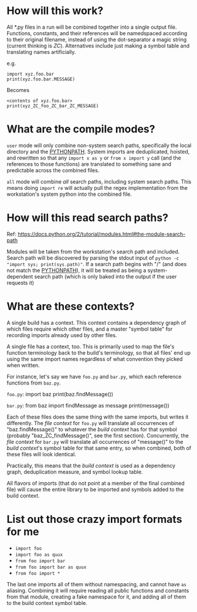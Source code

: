 How will this work?
====

All \*.py files in a run will be combined together into a single output file. Functions, constants, and their references will be namedspaced according to their original filename, instead of using the dot-separator a magic string (current thinking is *_ZC_*). Alternatives include just making a symbol table and translating names artificially.

e.g.

    import xyz.foo.bar
    print(xyz.foo.bar.MESSAGE)

Becomes

    <contents of xyz.foo.bar>
    print(xyz_ZC_foo_ZC_bar_ZC_MESSAGE)


What are the compile modes?
====

`user` mode will only combine non-system search paths, specifically the local directory and the [PYTHONPATH](https://docs.python.org/2/using/cmdline.html#envvar-PYTHONPATH). System imports are deduplicated, hoisted, and rewritten so that any `import x as y` or `from x import y` call (and the references to those functions) are translated to something sane and predictable across the combined files.

`all` mode will combine _all_ search paths, including system search paths. This means doing `import re` will actually pull the regex implementation from the workstation's system python into the combined file.

How will this read search paths?
====

Ref: https://docs.python.org/2/tutorial/modules.html#the-module-search-path

Modules will be taken from the workstation's search path and included. Search path will be discovered by parsing the stdout input of `python -c "import sys; print(sys.path)"`. If a search path begins with "/" (and does not match the [PYTHONPATH](https://docs.python.org/2/using/cmdline.html#envvar-PYTHONPATH)), it will be treated as being a system-dependent search path (which is only baked into the output if the user requests it)

What are these contexts?
====

A single build has a context. This context contains a dependency graph of which files require which other files, and a master "symbol table" for recording imports already used by other files.

A single file has a context, too. This is primarily used to map the file's function terminology back to the build's terminology, so that all files' end up using the same import names regardless of what convention they picked when written.

For instance, let's say we have `foo.py` and `bar.py`, which each reference functions from `baz.py`.

`foo.py`:
    import baz
    print(baz.findMessage())

`bar.py`:
    from baz import findMessage as message
    print(message())

Each of these files does the same thing with the same imports, but writes it differently. The _file context_ for `foo.py` will translate all occurrences of "baz.findMessage()" to whatever the _build context_ has for that symbol (probably "baz_ZC_findMessage()", see the first section). Concurrently, the _file context_ for `bar.py` will translate all occurrences of "message()" to the _build context_'s symbol table for that same entry, so when combined, both of these files will look identical.

Practically, this means that the _build context_ is used as a dependency graph, deduplication measure, and symbol lookup table.

All flavors of imports (that do not point at a member of the final combined file) will cause the entire library to be imported and symbols added to the build context.

List out those crazy import formats for me
====

- `import foo`
- `import foo as quux`
- `from foo import bar`
- `from foo import bar as quux`
- `from foo import *`

The last one imports all of them without namespacing, and cannot have `as` aliasing. Combining it will require reading all public functions and constants from that module, creating a fake namespace for it, and adding all of them to the build context symbol table.
